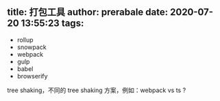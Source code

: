 title: 打包工具
author: prerabale
date: 2020-07-20 13:55:23
tags:
---
* rollup
* snowpack
* webpack
* gulp
* babel
* browserify

tree shaking，不同的 tree shaking 方案，例如：webpack vs ts ?